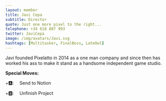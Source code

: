 ```yaml
---
layout: member
title: Javi Cepa
subtitle: Director
quote: Just one more pixel to the right...
telephone: +34 618 887 993
twitter: JaviCepa
image: /img/avatars/Javi.svg
hashtags: [Multitasker, FinalBoss, LateOwl]
---
```


Javi founded Pixelatto in 2014 as a one man company and since then has worked his ass to make it stand as a handsome independent game studio.

**Special Moves:**

<div class="has-text-left">

<i class="fas fa-arrow-down"></i>
<i class="fas fa-arrow-down" style="transform: rotateZ(-45deg);"></i>
<i class="fas fa-arrow-down" style="transform: rotateZ(-90deg);"></i>
<i class="fas fa-arrow-down" style="transform: rotateZ(-135deg);"></i>
+🅰: &emsp;Send to Notion

</div>
<div class="has-text-left">

<i class="fas fa-arrow-right"></i>
<i class="fas fa-arrow-left"></i>
<i class="fas fa-arrow-right"></i>
<i class="fas fa-arrow-left"></i>
+🅱: &emsp;Unfinish Project

</div>